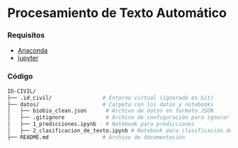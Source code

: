 # Procesamiento de Texto Automático

### Requisitos

- [Anaconda](https://www.anaconda.com/download)
- [jupyter](https://jupyter.org/)

### Código

```bash
ID-CIVIL/
├── .id_civil/                # Entorno virtual (ignorado en Git)
├── datos/                    # Carpeta con los datos y notebooks
│   ├── biobio_clean.json      # Archivo de datos en formato JSON
│   ├── .gitignore             # Archivo de configuración para ignorar archivos en Git
│   ├── 1_predicciones.ipynb   # Notebook para predicciones
│   ├── 2_clasificacion_de_texto.ipynb # Notebook para clasificación de texto
├── README.md                 # Archivo de documentación
```
